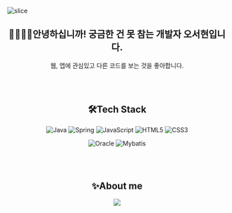 ![slice](https://capsule-render.vercel.app/api?type=slice&color=auto&height=200&text=서현's%20GitHub&fontAlign=70&rotate=13&fontAlignY=25&desc=&descAlign=70.&descAlignY=40)

<div align=center>

## 👋🙇🏻‍♀️안녕하십니까! 궁금한 건 못 참는 개발자 오서현입니다.<br>
웹, 앱에 관심있고 다른 코드를 보는 것을 좋아합니다.

<br>
<br>

## 🛠️Tech Stack
![Java](https://img.shields.io/badge/java-000000?style=flat&logo=java&logoColor=white)
![Spring](https://img.shields.io/badge/spring-6DB33F?style=flat&logo=spring&logoColor=white)
![JavaScript](https://img.shields.io/badge/javascript-F7DF1E?style=flat&logo=javascript&logoColor=white)
![HTML5](https://img.shields.io/badge/html5-E34F26?style=flat&logo=html5&logoColor=white)
![CSS3](https://img.shields.io/badge/css3-1572B6?style=flat&logo=css3&logoColor=white)

![Oracle](https://img.shields.io/badge/oracle-F80000?style=flat&logo=oracle&logoColor=white)
![Mybatis](https://img.shields.io/badge/mybatis-61DAFB?style=flat&logo=mybatis&logoColor=white)

<br>
<br>

## ✨About me
<a href="https://www.notion.so/94ced4db79354c7eafc2020d8a5740e0?pvs=4"><img src="https://img.shields.io/badge/notion-000000?style=flat-square&logo=notion&logoColor=white&link=(https://www.notion.so/94ced4db79354c7eafc2020d8a5740e0?pvs=4)https://www.notion.so/94ced4db79354c7eafc2020d8a5740e0?pvs=4"/></a>


</div>


